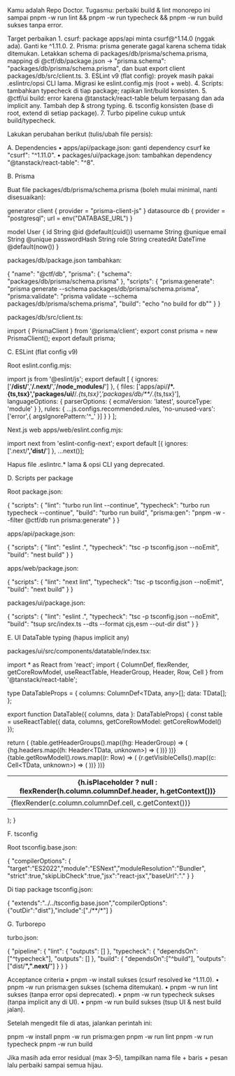 Kamu adalah Repo Doctor. Tugasmu: perbaiki build & lint monorepo ini sampai pnpm -w run lint && pnpm -w run typecheck && pnpm -w run build sukses tanpa error.

Target perbaikan
	1.	csurf: package apps/api minta csurf@^1.14.0 (nggak ada). Ganti ke ^1.11.0.
	2.	Prisma: prisma generate gagal karena schema tidak ditemukan. Letakkan schema di packages/db/prisma/schema.prisma, mapping di @ctf/db/package.json → "prisma.schema": "packages/db/prisma/schema.prisma", dan buat export client packages/db/src/client.ts.
	3.	ESLint v9 (flat config): proyek masih pakai .eslintrc/opsi CLI lama. Migrasi ke eslint.config.mjs (root + web).
	4.	Scripts: tambahkan typecheck di tiap package; rapikan lint/build konsisten.
	5.	@ctf/ui build: error karena @tanstack/react-table belum terpasang dan ada implicit any. Tambah dep & strong typing.
	6.	tsconfig konsisten (base di root, extend di setiap package).
	7.	Turbo pipeline cukup untuk build/typecheck.

Lakukan perubahan berikut (tulis/ubah file persis):

A. Dependencies
	•	apps/api/package.json: ganti dependency csurf ke "csurf": "^1.11.0".
	•	packages/ui/package.json: tambahkan dependency "@tanstack/react-table": "^8".

B. Prisma

Buat file packages/db/prisma/schema.prisma (boleh mulai minimal, nanti disesuaikan):

generator client { provider = "prisma-client-js" }
datasource db { provider = "postgresql"; url = env("DATABASE_URL") }

model User {
  id           String   @id @default(cuid())
  username     String   @unique
  email        String   @unique
  passwordHash String
  role         String
  createdAt    DateTime @default(now())
}

packages/db/package.json tambahkan:

{
  "name": "@ctf/db",
  "prisma": { "schema": "packages/db/prisma/schema.prisma" },
  "scripts": {
    "prisma:generate": "prisma generate --schema packages/db/prisma/schema.prisma",
    "prisma:validate": "prisma validate --schema packages/db/prisma/schema.prisma",
    "build": "echo \"no build for db\""
  }
}

packages/db/src/client.ts:

import { PrismaClient } from '@prisma/client';
export const prisma = new PrismaClient();
export default prisma;

C. ESLint (flat config v9)

Root eslint.config.mjs:

import js from '@eslint/js';
export default [
  { ignores: ['**/dist/**','**/.next/**','**/node_modules/**'] },
  {
    files: ['apps/api/**/*.{ts,tsx}','packages/ui/**/*.{ts,tsx}','packages/db/**/*.{ts,tsx}'],
    languageOptions: { parserOptions: { ecmaVersion: 'latest', sourceType: 'module' } },
    rules: { ...js.configs.recommended.rules, 'no-unused-vars': ['error',{ argsIgnorePattern:'^_' }] }
  }
];

Next.js web apps/web/eslint.config.mjs:

import next from 'eslint-config-next';
export default [{ ignores: ['.next/**','dist/**'] }, ...next()];

Hapus file .eslintrc.* lama & opsi CLI yang deprecated.

D. Scripts per package

Root package.json:

{
  "scripts": {
    "lint": "turbo run lint --continue",
    "typecheck": "turbo run typecheck --continue",
    "build": "turbo run build",
    "prisma:gen": "pnpm -w --filter @ctf/db run prisma:generate"
  }
}

apps/api/package.json:

{ "scripts": {
  "lint": "eslint .",
  "typecheck": "tsc -p tsconfig.json --noEmit",
  "build": "nest build"
} }

apps/web/package.json:

{ "scripts": {
  "lint": "next lint",
  "typecheck": "tsc -p tsconfig.json --noEmit",
  "build": "next build"
} }

packages/ui/package.json:

{ "scripts": {
  "lint": "eslint .",
  "typecheck": "tsc -p tsconfig.json --noEmit",
  "build": "tsup src/index.ts --dts --format cjs,esm --out-dir dist"
} }

E. UI DataTable typing (hapus implicit any)

packages/ui/src/components/datatable/index.tsx:

import * as React from 'react';
import {
  ColumnDef, flexRender, getCoreRowModel, useReactTable,
  HeaderGroup, Header, Row, Cell
} from '@tanstack/react-table';

type DataTableProps<TData extends object> = {
  columns: ColumnDef<TData, any>[];
  data: TData[];
};

export function DataTable<TData extends object>({ columns, data }: DataTableProps<TData>) {
  const table = useReactTable<TData>({ data, columns, getCoreRowModel: getCoreRowModel() });

  return (
    <table>
      <thead>
        {table.getHeaderGroups().map((hg: HeaderGroup<TData>) => (
          <tr key={hg.id}>
            {hg.headers.map((h: Header<TData, unknown>) => (
              <th key={h.id}>
                {h.isPlaceholder ? null : flexRender(h.column.columnDef.header, h.getContext())}
              </th>
            ))}
          </tr>
        ))}
      </thead>
      <tbody>
        {table.getRowModel().rows.map((r: Row<TData>) => (
          <tr key={r.id}>
            {r.getVisibleCells().map((c: Cell<TData, unknown>) => (
              <td key={c.id}>{flexRender(c.column.columnDef.cell, c.getContext())}</td>
            ))}
          </tr>
        ))}
      </tbody>
    </table>
  );
}

F. tsconfig

Root tsconfig.base.json:

{
  "compilerOptions": {
    "target":"ES2022","module":"ESNext","moduleResolution":"Bundler",
    "strict":true,"skipLibCheck":true,"jsx":"react-jsx","baseUrl":"." }
}

Di tiap package tsconfig.json:

{ "extends":"../../tsconfig.base.json","compilerOptions":{"outDir":"dist"},"include":["./**/*"] }

G. Turborepo

turbo.json:

{
  "pipeline": {
    "lint": { "outputs": [] },
    "typecheck": { "dependsOn":["^typecheck"], "outputs": [] },
    "build": { "dependsOn":["^build"], "outputs": ["dist/**",".next/**"] }
  }
}

Acceptance criteria
	•	pnpm -w install sukses (csurf resolved ke ^1.11.0).
	•	pnpm -w run prisma:gen sukses (schema ditemukan).
	•	pnpm -w run lint sukses (tanpa error opsi deprecated).
	•	pnpm -w run typecheck sukses (tanpa implicit any di UI).
	•	pnpm -w run build sukses (tsup UI & nest build jalan).

Setelah mengedit file di atas, jalankan perintah ini:

pnpm -w install
pnpm -w run prisma:gen
pnpm -w run lint
pnpm -w run typecheck
pnpm -w run build

Jika masih ada error residual (max 3–5), tampilkan nama file + baris + pesan lalu perbaiki sampai semua hijau.

